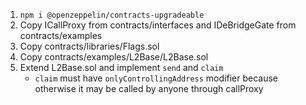 1. `npm i @openzeppelin/contracts-upgradeable`
2. Copy ICallProxy from contracts/interfaces and IDeBridgeGate from contracts/examples
3. Copy contracts/libraries/Flags.sol
4. Copy contracts/examples/L2Base/L2Base.sol
5. Extend L2Base.sol and implement `send` and `claim`
   - `claim` must have `onlyControllingAddress` modifier because otherwise it may be called by anyone through callProxy
